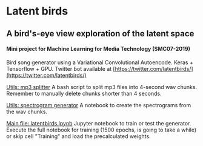 # Latent birds
## A bird's-eye view exploration of the latent space
#### Mini project for Machine Learning for Media Technology (SMC07-2019)

Bird song generator using a Variational Convolutional Autoencode. Keras + Tensorflow + GPU. Twitter bot available at [https://twitter.com/latentbirds/](https://twitter.com/latentbirds/)

[Utils: mp3 splitter](utils/mp3_to_wav.command)
A bash script to split mp3 files into 4-second wav chunks. Remember to manually delete chunks shorter than 4 seconds.

[Utils: spectrogram generator](spectrograms.ipynb)
A notebook to create the spectrograms from the wav chunks.

[Main file: latentbirds.ipynb](latentbirds.ipynb)
Jupyter notebook to train or test the generator. Execute the full notebook for training (1500 epochs, is going to take a while) or skip cell "Training" and load the precalculated weights.

